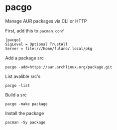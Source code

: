 # pacgo
Manage AUR packages via CLI or HTTP

First, add this to `pacman.conf`
```
[pacgo]
SigLevel = Optional TrustAll
Server = file:///home/fulano/.local/pkg
```

Add a package src

` pacgo -add=https://aur.archlinux.org/package.git `

List avalible src's

` pacgo -list `

Build a src

` pacgo -make package `

Install the package

` pacman -Sy package `

